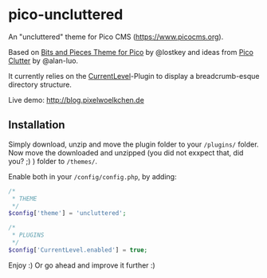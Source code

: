 # pico-uncluttered

An "uncluttered" theme for Pico CMS (<https://www.picocms.org>).

Based on [Bits and Pieces Theme for Pico](https://github.com/lostkeys/Bits-and-Pieces-Theme-for-Pico) by @lostkey and ideas from [Pico Clutter](https://github.com/alan-luo/clutter) by @alan-luo.

It currently relies on the [CurrentLevel](https://github.com/randomchars42/pico-currentlevel)-Plugin to display a breadcrumb-esque directory structure.

Live demo: <http://blog.pixelwoelkchen.de>

## Installation

Simply download, unzip and move the plugin folder to your `/plugins/` folder. Now move the downloaded and unzipped (you did not exxpect that, did you? ;) ) folder to `/themes/`.

Enable both in your `/config/config.php`, by adding:

```php
/*
 * THEME
 */
$config['theme'] = 'uncluttered';

/*
 * PLUGINS
 */
$config['CurrentLevel.enabled'] = true;
```
Enjoy :) Or go ahead and improve it further :)
